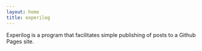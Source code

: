 ```yaml
---
layout: home
title: experilog
---
```

Experilog is a program that facilitates simple publishing of posts to a Github Pages site.
